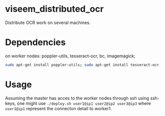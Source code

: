 # viseem_distributed_ocr
Distribute OCR work on several machines.

# Dependencies
on worker nodes: poppler-utils, tesseract-ocr, bc, imagemagick;
```bash
sudo apt-get install poppler-utils; sudo apt-get install tesseract-ocr; sudo wget https://github.com/tesseract-ocr/tessdata/raw/master/ron.traineddata -O /usr/share/tesseract-ocr/tessdata/ron.traineddata; sudo apt-get install bc; sudo apt-get install imagemagick
```


# Usage 
Assuming the master has acces to the worker nodes through ssh using ssh-keys, one might use `./deploy.sh user1@ip1 user2@ip2 user3@ip3` where `user1@ip1` represent the connecton detail to worker1.
